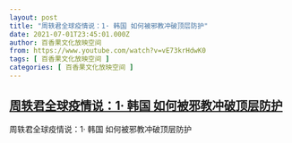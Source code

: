 ```yaml
---
layout: post
title: "周轶君全球疫情说：1· 韩国 如何被邪教冲破顶层防护"
date: 2021-07-01T23:45:01.000Z
author: 百香果文化放映空间
from: https://www.youtube.com/watch?v=vE73krHdwK0
tags: [ 百香果文化放映空间 ]
categories: [ 百香果文化放映空间 ]
---
```

<!--1625183101000-->
[周轶君全球疫情说：1· 韩国 如何被邪教冲破顶层防护](https://www.youtube.com/watch?v=vE73krHdwK0)
------

<div>
周轶君全球疫情说：1· 韩国 如何被邪教冲破顶层防护
</div>
